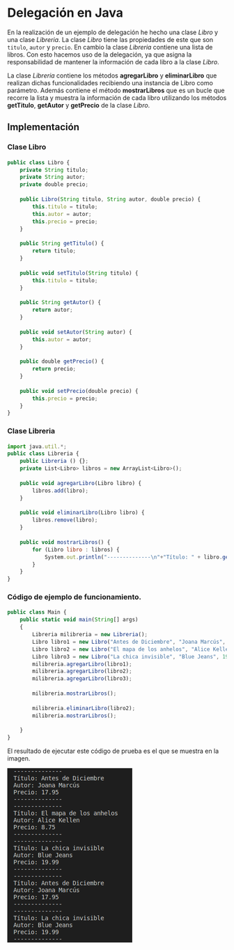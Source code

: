 # Delegación en Java

En la realización de un ejemplo de delegación he hecho una clase _Libro_ y una clase _Libreria_. La clase _Libro_ tiene las propiedades de este que son `titulo`, `autor` y `precio`. En cambio la clase _Libreria_ contiene una lista de libros. Con esto hacemos uso de la delegación, ya que asigna la responsabilidad de mantener la información de cada libro a la clase _Libro_.


La clase _Libreria_ contiene los métodos **agregarLibro** y **eliminarLibro** que realizan dichas funcionalidades recibiendo una instancia de Libro como parámetro. Además contiene el método **mostrarLibros** que es un bucle que recorre la lista y muestra la información de cada libro utilizando los métodos **getTitulo**, **getAutor** y **getPrecio** de la clase _Libro_.


## Implementación


### Clase Libro

```js
public class Libro {
    private String titulo;
    private String autor;
    private double precio;
    
    public Libro(String titulo, String autor, double precio) {
        this.titulo = titulo;
        this.autor = autor;
        this.precio = precio;
    }
    
    public String getTitulo() {
        return titulo;
    }
    
    public void setTitulo(String titulo) {
        this.titulo = titulo;
    }
    
    public String getAutor() {
        return autor;
    }
    
    public void setAutor(String autor) {
        this.autor = autor;
    }
    
    public double getPrecio() {
        return precio;
    }
    
    public void setPrecio(double precio) {
        this.precio = precio;
    }
}
```


### Clase Libreria
```js
import java.util.*;
public class Libreria {
    public Libreria () {};
    private List<Libro> libros = new ArrayList<Libro>();
    
    public void agregarLibro(Libro libro) {
        libros.add(libro);
    }
    
    public void eliminarLibro(Libro libro) {
        libros.remove(libro);
    }
    
    public void mostrarLibros() {
        for (Libro libro : libros) {
            System.out.println("--------------\n"+"Título: " + libro.getTitulo() + " \nAutor: " + libro.getAutor() + " \nPrecio: " + libro.getPrecio() + "\n--------------");
        }
    }
}
```


### Código de ejemplo de funcionamiento.

```js
public class Main {
    public static void main(String[] args)
    {
        Libreria milibreria = new Libreria();
        Libro libro1 = new Libro("Antes de Diciembre", "Joana Marcús", 17.95);
        Libro libro2 = new Libro("El mapa de los anhelos", "Alice Kellen", 8.75);
        Libro libro3 = new Libro("La chica invisible", "Blue Jeans", 19.99);
        milibreria.agregarLibro(libro1);
        milibreria.agregarLibro(libro2);
        milibreria.agregarLibro(libro3);

        milibreria.mostrarLibros();
        
        milibreria.eliminarLibro(libro2);
        milibreria.mostrarLibros();

    }
}
```

El resultado de ejecutar este código de prueba es el que se muestra en la imagen.


![Resultado de la ejecución del ejemplo](imagen.png "Resultado main")
